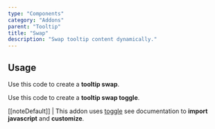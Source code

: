 ```yaml
---
type: "Components"
category: "Addons"
parent: "Tooltip"
title: "Swap"
description: "Swap tooltip content dynamically."
---
```


## Usage

Use this code to create a **tooltip swap**.

<demo>
  <demovanilla src="vanilla/components/addons/tooltip/swap-click">
  </demovanilla>
</demo>

Use this code to create a **tooltip swap toggle**.

[[noteDefault]]
| This addon uses [toggle](/components/core/tooltip) see documentation to **import javascript** and **customize**.

<demo>
  <demovanilla src="vanilla/components/addons/tooltip/swap-toggle">
  </demovanilla>
</demo>
